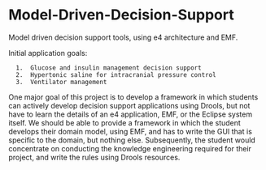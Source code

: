 Model-Driven-Decision-Support
=============================

Model driven decision support tools, using e4 architecture and EMF.

Initial application goals:

      1.  Glucose and insulin management decision support
      2.  Hypertonic saline for intracranial pressure control
      3.  Ventilator management

One major goal of this project is to develop a framework in which students can actively develop decision support applications using Drools, but not have to learn the details of an e4 application, EMF, or the Eclipse system itself.  We should be able to provide a framework in which the student develops their domain model, using EMF, and has to write the GUI that is specific to the domain, but nothing else.  Subsequently, the student would concentrate on conducting the knowledge engineering required for their project, and write the rules using Drools resources.
